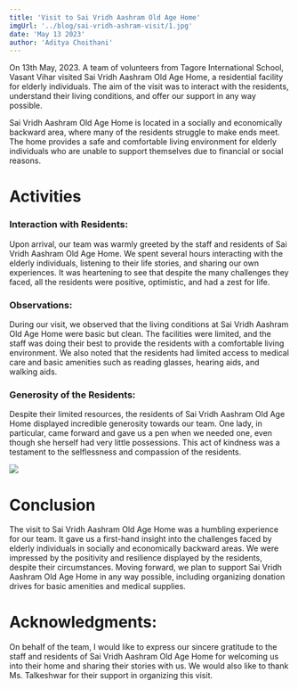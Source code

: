 ```yaml
---
title: 'Visit to Sai Vridh Aashram Old Age Home'
imgUrl: '../blog/sai-vridh-ashram-visit/1.jpg'
date: 'May 13 2023'
author: 'Aditya Choithani'
---
```


On 13th May, 2023. A team of volunteers from Tagore International School, Vasant Vihar visited Sai Vridh Aashram Old Age Home, a residential facility for elderly individuals. The aim of the visit was to interact with the residents, understand their living conditions, and offer our support in any way possible.

Sai Vridh Aashram Old Age Home is located in a socially and economically backward area, where many of the residents struggle to make ends meet. The home provides a safe and comfortable living environment for elderly individuals who are unable to support themselves due to financial or social reasons.

# Activities
### Interaction with Residents:
Upon arrival, our team was warmly greeted by the staff and residents of Sai Vridh Aashram Old Age Home. We spent several hours interacting with the elderly individuals, listening to their life stories, and sharing our own experiences. It was heartening to see that despite the many challenges they faced, all the residents were positive, optimistic, and had a zest for life.

### Observations:
During our visit, we observed that the living conditions at Sai Vridh Aashram Old Age Home were basic but clean. The facilities were limited, and the staff was doing their best to provide the residents with a comfortable living environment. We also noted that the residents had limited access to medical care and basic amenities such as reading glasses, hearing aids, and walking aids.

### Generosity of the Residents:
Despite their limited resources, the residents of Sai Vridh Aashram Old Age Home displayed incredible generosity towards our team. One lady, in particular, came forward and gave us a pen when we needed one, even though she herself had very little possessions. This act of kindness was a testament to the selflessness and compassion of the residents.

<img src='../blog/sai-vridh-ashram-visit/2.jpg'>

# Conclusion
The visit to Sai Vridh Aashram Old Age Home was a humbling experience for our team. It gave us a first-hand insight into the challenges faced by elderly individuals in socially and economically backward areas. We were impressed by the positivity and resilience displayed by the residents, despite their circumstances. Moving forward, we plan to support Sai Vridh Aashram Old Age Home in any way possible, including organizing donation drives for basic amenities and medical supplies.

# Acknowledgments:
On behalf of the team, I would like to express our sincere gratitude to the staff and residents of Sai Vridh Aashram Old Age Home for welcoming us into their home and sharing their stories with us. We would also like to thank Ms. Talkeshwar for their support in organizing this visit.


